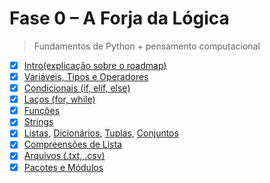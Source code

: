 # Fase 0 – A Forja da Lógica

> Fundamentos de Python + pensamento computacional

- [x] [Intro(explicação sobre o roadmap)](intro.py)
- [x] [Variáveis, Tipos e Operadores](variaveis_tipos_e_operadores.py)
- [x] [Condicionais (if, elif, else)](condicionais.py)
- [x] [Laços (for, while)](lacos.py)
- [x] [Funções](funcoes.py)
- [x] [Strings](strings.py)
- [x] [Listas](listas.py), [Dicionários](dicionarios.py), [Tuplas](tuplas.py), [Conjuntos](conjuntos.py)
- [x] [Compreensões de Lista](compreensoes_lista.py)
- [x] [Arquivos (.txt, .csv)](arquivos.py)
- [x] [Pacotes e Módulos](pacotes_e_modulos.py)
